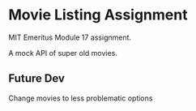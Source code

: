 # Movie Listing Assignment

MIT Emeritus Module 17 assignment.

A mock API of super old movies.

## Future Dev

Change movies to less problematic options
